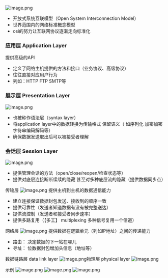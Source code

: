 ![image.png](https://cdn.nlark.com/yuque/0/2022/png/292785/1641881657345-2af4d338-8e88-4879-97e6-609b0d4300c6.png#clientId=uf3281cfa-184b-4&from=paste&height=636&id=u7856fe1c&name=image.png&originHeight=636&originWidth=1662&originalType=binary&ratio=1&rotation=0&showTitle=false&size=245570&status=done&style=none&taskId=u52072bb4-7af7-4328-bfe4-7a59241b23d&title=&width=1662)
- 开放式系统互联模型（Open System Interconnection Model）
- 世界范围内的网络标准概念模型
- osi的努力让互联网协议逐渐走向标准化
### 应用层 Application Layer
提供高级的API

- 定义了网络主机提供的方法和接口（业务协议、高级协议）
- 往往直接对应用户行为
- 列如：HTTP FTP SMTP等

### 展示层 Presentation Layer
![image.png](https://cdn.nlark.com/yuque/0/2022/png/292785/1641882219708-74faa635-671e-4b4e-b6da-745d097129de.png#clientId=u15482b6d-41ea-4&from=paste&height=606&id=u8925f3b7&name=image.png&originHeight=606&originWidth=1452&originalType=binary&ratio=1&rotation=0&showTitle=false&size=283454&status=done&style=none&taskId=u40749c74-b792-4a36-a891-38255a988a8&title=&width=1452)
- 也被称作语法层（syntax layer）
- 将application layer中的数据转换为传输格式 保留语义（ 如序列化 加密加密 字符串编码解码等）
- 确保数据发送取出后可以被接受者理解

### 会话层 Session Layer
![image.png](https://cdn.nlark.com/yuque/0/2022/png/292785/1641882344283-15f924ea-753c-4678-b68a-0f0aa2734306.png#clientId=u15482b6d-41ea-4&from=paste&height=476&id=u8fb9ded6&name=image.png&originHeight=476&originWidth=1718&originalType=binary&ratio=1&rotation=0&showTitle=false&size=200703&status=done&style=none&taskId=ub93ddf86-b203-4513-9f8f-535ce646c17&title=&width=1718)
- 提供管理会话的方法（open/close/reopen/检查状态等）
- 提供对底层连接断断续续的隐藏 甚至对多种底层流的隐藏（提供数据同步点）

传输层
![image.png](https://cdn.nlark.com/yuque/0/2022/png/292785/1641882452561-4c2ed6d2-3a4c-4c34-b5c9-95f09c68ea30.png#clientId=u15482b6d-41ea-4&from=paste&height=1024&id=ue6553033&name=image.png&originHeight=1024&originWidth=1640&originalType=binary&ratio=1&rotation=0&showTitle=false&size=565392&status=done&style=none&taskId=u87fcf2fd-03bb-45fa-82bd-033f19593d8&title=&width=1640)
提供主机到主机的数据通信能力

- 建立连接保证数据封包发送、接收到的顺序一致
- 提供可靠性（发送者知道数据有没有被完整送达）
- 提供流控制（发送者和接受者同步速率）
- 提供多路复用（【多工】 multiplexing 多种信号复用一个信道）

网络层
![image.png](https://cdn.nlark.com/yuque/0/2022/png/292785/1641882614201-5a624eee-145f-4ad5-ac47-b3f05211869d.png#clientId=u15482b6d-41ea-4&from=paste&height=510&id=ubec689ca&name=image.png&originHeight=510&originWidth=1582&originalType=binary&ratio=1&rotation=0&showTitle=false&size=245241&status=done&style=none&taskId=uf18c437f-b094-4c1c-bd9c-ef454b7010f&title=&width=1582)
提供数据在逻辑单元（列如IP地址）之间的传递能力

- 路由： 决定数据的下一站在哪儿
- 寻址： 位数据封包增加头信息（地址等）

数据链路层 data link layer
![image.png](https://cdn.nlark.com/yuque/0/2022/png/292785/1641882637930-3063f398-2024-4aee-8f7a-2c10937e43b5.png#clientId=u15482b6d-41ea-4&from=paste&height=492&id=ud37ff15a&name=image.png&originHeight=492&originWidth=1654&originalType=binary&ratio=1&rotation=0&showTitle=false&size=279201&status=done&style=none&taskId=u062f4897-beee-4511-8800-9be9c2b4fe7&title=&width=1654)物理层 physical layer
![image.png](https://cdn.nlark.com/yuque/0/2022/png/292785/1641882753680-66444131-ceba-46e6-bb4c-2dd544e3151e.png#clientId=u15482b6d-41ea-4&from=paste&height=470&id=ue3693f6a&name=image.png&originHeight=470&originWidth=1556&originalType=binary&ratio=1&rotation=0&showTitle=false&size=260097&status=done&style=none&taskId=ub9897d16-a9de-43f0-9276-67f9d28907d&title=&width=1556)

示例
![image.png](https://cdn.nlark.com/yuque/0/2022/png/292785/1641882873142-c8d5fc67-da4e-4a60-9bd9-1aa4e8709045.png#clientId=u15482b6d-41ea-4&from=paste&height=504&id=uf8da2a3a&name=image.png&originHeight=504&originWidth=1790&originalType=binary&ratio=1&rotation=0&showTitle=false&size=333041&status=done&style=none&taskId=u3fc3f654-d199-4653-a9d7-a5de63aeb61&title=&width=1790)
![image.png](https://cdn.nlark.com/yuque/0/2022/png/292785/1641882927210-630c34d9-515b-46f4-bbf4-03b0efa45cd0.png#clientId=u15482b6d-41ea-4&from=paste&height=576&id=udf5197e5&name=image.png&originHeight=576&originWidth=1744&originalType=binary&ratio=1&rotation=0&showTitle=false&size=353939&status=done&taskId=uc285beb5-7ca0-4637-a5e1-37cfd27fee1&title=&width=1744)
![image.png](https://cdn.nlark.com/yuque/0/2022/png/292785/1641883044732-b179f9b3-1146-4b2a-b66b-341deb5e7ac1.png#clientId=u15482b6d-41ea-4&from=paste&height=998&id=ub295e718&name=image.png&originHeight=998&originWidth=992&originalType=binary&ratio=1&rotation=0&showTitle=false&size=232808&status=done&style=none&taskId=u3937524a-2612-4871-948a-d3a954bcc79&title=&width=992)
